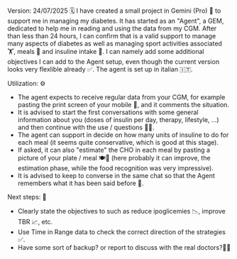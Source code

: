 Version: 24/07/2025 🗓️
I have created a small project in Gemini (Pro) 🤖 to support me in managing my diabetes. It has started as an "Agent", a GEM, dedicated to help me in reading and using the data from my CGM.
After than less than 24 hours, I can confirm that is a valid support to manage many aspects of diabetes as well as managing sport activities associated 🏋️, meals 🍝 and insuline intake 💉.
I can namely add some additional objectives I can add to the Agent setup, even though the current version looks very flexlible already ✅.
The agent is set up in italian 🇮🇹.

Utilization: ⚙️
- The agent expects to receive regular data from your CGM, for example pasting the print screen of your mobile 📱, and it comments the situation.
- It is advised to start the first conversations with some general information about you (doses of insulin per day, therapy, lifestyle, ...) and then continue with the use / questions 🧑‍⚕️.
- The agent can support in decide on how many units of insuline to do for each meal (it seems quite conservative, which is good at this stage).
- If asked, it can also "estimate" the CHO in each meal by pasting a picture of your plate / meal 🍽️📸 (here probably it can improve, the estimation phase, while the food recognition was very impressive).
- It is advised to keep to converse in the same chat so that the Agent remembers what it has been said before 🧠.

Next steps: 🚀
- Clearly state the objectives to such as reduce ipoglicemies 📉, improve TBR 📈, etc.
- Use Time in Range data to check the correct direction of the strategies ✅.
- Have some sort of backup? or report to discuss with the real doctors?👨‍⚕️
